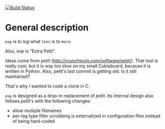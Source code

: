 [![Build Status](https://travis-ci.org/cadrian/exp.png?branch=master)](https://travis-ci.org/cadrian/exp)

# General description

`exp` is to *log* what `less` is to `more`.

Also, exp is "Extra Petit".

Ideas come from *petit* (http://crunchtools.com/software/petit/). That
tool is really cool, but it is way too slow on my small Cubieboard,
because it is written in Python. Also, petit's last commit is getting
old. Is it still maintained?

That's why I wanted to code a clone in C.

`exp` is designed as a drop-in replacement of *petit*. Its internal
design also follows *petit*'s with the following changes:

* allow multiple filenames
* per-log type filter scrubbing is externalized in configuration files
  instead of being hard-coded
